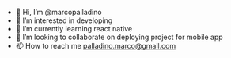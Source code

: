 - 👋 Hi, I’m @marcopalladino
- 👀 I’m interested in developing
- 🌱 I’m currently learning react native
- 💞️ I’m looking to collaborate on deploying project for mobile app
- 📫 How to reach me palladino.marco@gmail.com
<!---
marcopalladino/marcopalladino is a ✨ special ✨ repository because its `README.md` (this file) appears on your GitHub profile.
You can click the Preview link to take a look at your changes.
--->
